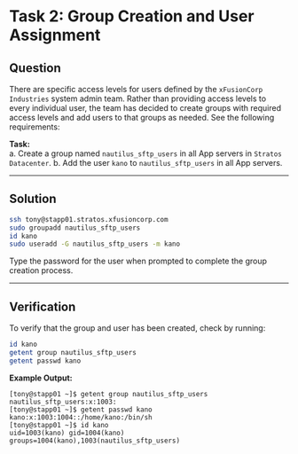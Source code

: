# Task 2: Group Creation and User Assignment

## Question

There are specific access levels for users defined by the `xFusionCorp Industries` system admin team. Rather than providing access levels to every individual user, the team has decided to create groups with required access levels and add users to that groups as needed. See the following requirements:

**Task:**  
a. Create a group named `nautilus_sftp_users` in all App servers in `Stratos Datacenter`.
b. Add the user `kano` to `nautilus_sftp_users` in all App servers.

---

## Solution

```bash
ssh tony@stapp01.stratos.xfusioncorp.com
sudo groupadd nautilus_sftp_users
id kano
sudo useradd -G nautilus_sftp_users -m kano
```
Type the password for the user when prompted to complete the group creation process.

---

## Verification

To verify that the group and user has been created, check by running:

```bash
id kano
getent group nautilus_sftp_users
getent passwd kano
```

**Example Output:**

```text
[tony@stapp01 ~]$ getent group nautilus_sftp_users
nautilus_sftp_users:x:1003:
[tony@stapp01 ~]$ getent passwd kano
kano:x:1003:1004::/home/kano:/bin/sh
[tony@stapp01 ~]$ id kano
uid=1003(kano) gid=1004(kano) groups=1004(kano),1003(nautilus_sftp_users)
```
